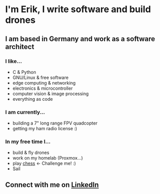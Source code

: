# I'm Erik, I write software and build drones
## I am based in Germany and work as a software architect

### I like...
- C & Python
- GNU/Linux & free software
- edge computing & networking
- electronics & microcontroller
- computer vision & image processing
- everything as code

### I am currently...
- building a 7" long range FPV quadcopter
- getting my ham radio license :)

### In my free time I...
- build & fly drones
- work on my homelab (Proxmox...)
- play [chess](https://www.chess.com/member/thats_no_moon) <- Challenge me! :)
- Sail

## Connect with me on [LinkedIn](https://www.linkedin.com/in/eriklautenschlaeger/)
